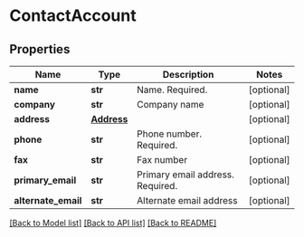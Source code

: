 # ContactAccount

## Properties
Name | Type | Description | Notes
------------ | ------------- | ------------- | -------------
**name** | **str** | Name. Required. | [optional] 
**company** | **str** | Company name | [optional] 
**address** | [**Address**](Address.md) |  | [optional] 
**phone** | **str** | Phone number. Required. | [optional] 
**fax** | **str** | Fax number | [optional] 
**primary_email** | **str** | Primary email address. Required. | [optional] 
**alternate_email** | **str** | Alternate email address | [optional] 

[[Back to Model list]](../README.md#documentation-for-models) [[Back to API list]](../README.md#documentation-for-api-endpoints) [[Back to README]](../README.md)


